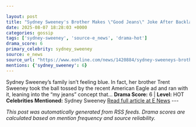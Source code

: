 ```yaml
---

layout: post
title: "Sydney Sweeney's Brother Makes \"Good Jeans\" Joke After Backlash"
date: 2025-08-07 18:28:03 +0000
categories: gossip
tags: ['sydney-sweeney', 'source-e_news', 'drama-hot']
drama_score: 6
primary_celebrity: sydney_sweeney
source: e_news
source_url: "https://www.eonline.com/news/1420884/sydney-sweeneys-brother-american-eagle-controversy?cmpid=rss-syndicate-genericrss-us-top_stories"
mentions: {'sydney_sweeney': 6}
---
```


Sydney Sweeney’s family isn’t feeling blue. In fact, her brother Trent Sweeney took the ball tossed by the recent American Eagle ad and ran with it, leaning into the “my jeans” concept that... **Drama Score:** 6 | **Level:** HOT **Celebrities Mentioned:** Sydney Sweeney [Read full article at E News](https://www.eonline.com/news/1420884/sydney-sweeneys-brother-american-eagle-controversy?cmpid=rss-syndicate-genericrss-us-top_stories) --- 

*This post was automatically generated from RSS feeds. Drama scores are calculated based on mention frequency and source reliability.*